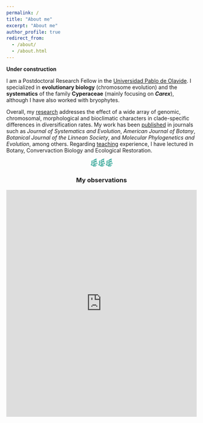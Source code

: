 ```yaml
---
permalink: /
title: "About me"
excerpt: "About me"
author_profile: true
redirect_from: 
  - /about/
  - /about.html
---
```


**Under construction**

I am a Postdoctoral Research Fellow in the [Universidad Pablo de Olavide](https://www.upo.es/). I specialized in **evolutionary biology** (chromosome evolution) and the **systematics** of the family **Cyperaceae** (mainly focusing on ***Carex***), although I have also worked with bryophytes.

Overall, my [research](research) addresses the effect of a wide array of genomic, chromosomal, morphological and bioclimatic characters in clade-specific differences in diversification rates. My work has been [published](publications) in journals such as *Journal of Systematics and Evolution*, *American Journal of Botany*, *Botanical Journal of the Linnean Society*, and *Molecular Phylogenetics and Evolution*, among others. Regarding [teaching](teaching) experience, I have lectured in Botany, Convervaction Biology and Ecological Restoration.

<center>

<img src='/images/android-chrome-192x192.png' width="20"><img src='/images/android-chrome-192x192.png' width="20"><img src='/images/android-chrome-192x192.png' width="20">
<br/>
<h3> My observations</h3>
<iframe src="https://www.inaturalist.org/observations/map?user_id=jimarcor#2/0/0" width="100%" height="600" frameborder="no" border="0" marginwidth="0" marginheight="0"></iframe

</center>
